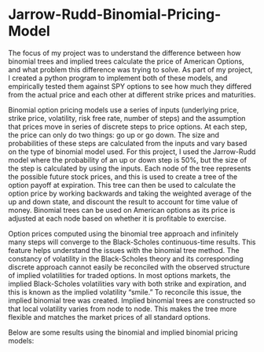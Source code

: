 # Jarrow-Rudd-Binomial-Pricing-Model

The focus of my project was to understand the difference between how binomial trees and implied trees calculate the price of American Options,
and what problem this difference was trying to solve. As part of my project, I created a python program to implement both of these models, 
and empirically tested them against SPY options to see how much they differed from the actual price and each other at different strike prices 
and maturities.

Binomial option pricing models use a series of inputs (underlying price, strike price, volatility, risk free rate, number of steps) and the 
assumption that prices move in series of discrete steps to price options. At each step, the price can only do two things: go up or go down. 
The size and probabilities of these steps are calculated from the inputs and vary based on the type of binomial model used. For this project, 
I used the Jarrow-Rudd model where the probability of an up or down step is 50%, but the size of the step is calculated by using the inputs. 
Each node of the tree represents the possible future stock prices, and this is used to create a tree of the option payoff at expiration. 
This tree can then be used to calculate the option price by working backwards and taking the weighted average of the up and down state, and 
discount the result to account for time value of money. Binomial trees can be used on American options as its price is adjusted at each node 
based on whether it is profitable to exercise.

Option prices computed using the binomial tree approach and infinitely many steps will converge to the Black-Scholes continuous-time results. 
This feature helps understand the issues with the binomial tree method. The constancy of volatility in the Black-Scholes theory and its 
corresponding discrete approach cannot easily be reconciled with the observed structure of implied volatilities for traded options. In most 
options markets, the implied Black-Scholes volatilities vary with both strike and expiration, and this is known as the implied volatility “smile.” 
To reconcile this issue, the implied binomial tree was created. Implied binomial trees are constructed so that local volatility varies from 
node to node. This makes the tree more flexible and matches the market prices of all standard options.

Below are some results using the binomial and implied binomial pricing models:

